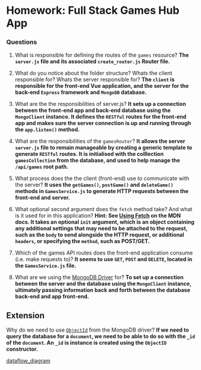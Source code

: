# Homework: Full Stack Games Hub App

### Questions

1. What is responsible for defining the routes of the `games` resource?
**The `server.js` file and its associated `create_router.js` Router file.**

2. What do you notice about the folder structure?  Whats the client responsible for? Whats the server responsible for?
**The `client` is responsible for the front-end Vue application, and the server for the back-end `Express` framework and `MongoDB` database.**

3. What are the the responsibilities of server.js?
**It sets up a connection between the front-end app and back-end database using the `MongoClient` instance. It defines the `RESTful` routes for the front-end app and makes sure the server connection is up and running through the `app.listen()` method.**

4. What are the responsibilities of the `gamesRouter`?
**It allows the server `server.js` file to remain manageable by creating a generic template to generate `RESTful` routes. It is initialised with the colllection `gamesCollection` from the database, and used to help manage the `/api/games` root path.**

5. What process does the the client (front-end) use to communicate with the server?
**It uses the `getGames()`, `postGame()` and `deleteGame()` methods in `GamesService.js` to generate HTTP requests between the front-end and server.**

6. What optional second argument does the `fetch` method take? And what is it used for in this application? **Hint: See [Using Fetch](https://developer.mozilla.org/en-US/docs/Web/API/Fetch_API/Using_Fetch) on the MDN docs. It takes an optional `init` argument, which is an object containing any additional settings that may need to be attached to the request, such as the `body` to send alongside the HTTP request, or additional `headers`, or specifying the `method`, such as POST/GET.**

7. Which of the games API routes does the front-end application consume (i.e. make requests to)?
**It seems to use `GET`, `POST` and `DELETE`, located in the `GamesService.js` file.**

8. What are we using the [MongoDB Driver](http://mongodb.github.io/node-mongodb-native/) for?
**To set up a connection between the server and the database using the `MongoClient` instance, ultimately passing information back and forth between the database back-end and app front-end.**

## Extension

Why do we need to use [`ObjectId`](https://mongodb.github.io/node-mongodb-native/api-bson-generated/objectid.html) from the MongoDB driver?
**If we need to query the database for a `document`, we need to be able to do so with the `_id` of the `document`. An `_id` is instance is created using the `ObjectID` constructor.**

[dataflow_diagram](data_flow.png)
